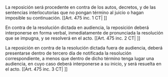 La reposición será procedente en contra de los autos, decretos, y de las sentencias interlocutorias que no pongan término al juicio o hagan imposible su continuación. [[Art. 475 inc. 1 CT| ]]

En contra de la resolución dictada en audiencia, la reposición deberá interponerse en forma verbal, inmediatamente de pronunciada la resolución que se impugna, y se resolverá en el acto. [[Art. 475 inc. 2 CT| ]]

La reposición en contra de la resolución dictada fuera de audiencia, deberá presentarse dentro de tercero día de notificada la resolución correspondiente, a menos que dentro de dicho término tenga lugar una audiencia, en cuyo caso deberá interponerse a su inicio, y será resuelta en el acto. [[Art. 475 inc. 3 CT| ]]